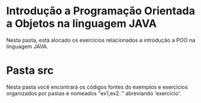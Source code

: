 # Introdução a Programação Orientada a Objetos na linguagem JAVA

Nesta pasta, está alocado os exercícios relacionados a introdução a POO na linguagem JAVA.

# Pasta src
Nesta pasta você encontrará os códigos fontes do exemplos e exercícios organizados por pastas e nomeados "ex1,ex2.." abreviando 'exercício'.
